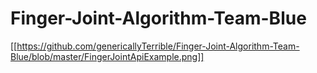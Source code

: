 # Finger-Joint-Algorithm-Team-Blue
[[https://github.com/genericallyTerrible/Finger-Joint-Algorithm-Team-Blue/blob/master/FingerJointApiExample.png]]
